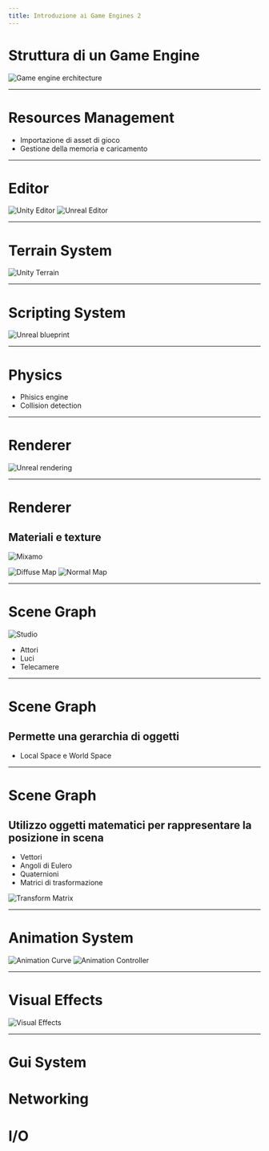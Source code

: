 ```yaml
---
title: Introduzione ai Game Engines 2 
---
```

# Struttura di un Game Engine

![Game engine erchitecture](./engine-arch.jpg)

---

# Resources Management

* Importazione di asset di gioco
* Gestione della memoria e caricamento

---

# Editor

![Unity Editor](./unity-editor.jpg) ![Unreal Editor](./unreal-editor.jpg)

---

# Terrain System

![Unity Terrain](./unity-terrain.jpg) 

---

# Scripting System

![Unreal blueprint](./unreal-blueprint.jpg) 

---

# Physics

* Phisics engine
* Collision detection

---

# Renderer

![Unreal rendering](./unreal-rendering.jpg) 

---

# Renderer
## Materiali e texture

![Mixamo](./mixamo.jpg) 

![Diffuse Map](./diffuse.jpg) ![Normal Map](./normal.jpg) 

---

# Scene Graph

![Studio](./studio.jpg) 

* Attori
* Luci
* Telecamere

---

# Scene Graph
## Permette una gerarchia di oggetti
* Local Space e World Space

---

# Scene Graph
## Utilizzo oggetti matematici per rappresentare la posizione in scena
* Vettori
* Angoli di Eulero
* Quaternioni
* Matrici di trasformazione

![Transform Matrix](./transform-matrix.jpg)

---

# Animation System

![Animation Curve](./animation-curve.jpg) ![Animation Controller](./animation-controller.jpg) 

---

# Visual Effects

![Visual Effects](./visual-effects.gif) 

---

# Gui System
# Networking
# I/O